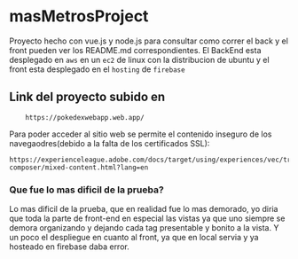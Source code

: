 # masMetrosProject
Proyecto hecho con vue.js y node.js para consultar como correr el back y el front
pueden ver los README.md correspondientes. El BackEnd esta desplegado en `aws` en un `ec2` de linux con la distribucion de ubuntu y el front esta desplegado en el `hosting` de `firebase`

## Link del proyecto subido en
```
    https://pokedexwebapp.web.app/
```

Para poder acceder al sitio web se permite el contenido inseguro de los navegaodres(debido a la falta de los certificados SSL):
```
https://experienceleague.adobe.com/docs/target/using/experiences/vec/troubleshoot-composer/mixed-content.html?lang=en
```

### Que fue lo mas dificil de la prueba?
Lo mas dificil de la prueba, que en realidad fue lo mas demorado, yo diria que toda la parte de front-end en especial las vistas ya que uno siempre se demora organizando y dejando cada tag presentable y bonito a la vista. Y un poco el despliegue en cuanto al front, ya que en local servia y ya hosteado en firebase daba error.

